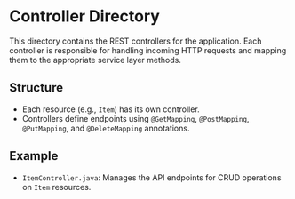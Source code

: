 # Controller Directory

This directory contains the REST controllers for the application. Each controller is responsible for handling incoming HTTP requests and mapping them to the appropriate service layer methods.

## Structure

- Each resource (e.g., `Item`) has its own controller.
- Controllers define endpoints using `@GetMapping`, `@PostMapping`, `@PutMapping`, and `@DeleteMapping` annotations.

## Example

- `ItemController.java`: Manages the API endpoints for CRUD operations on `Item` resources.
